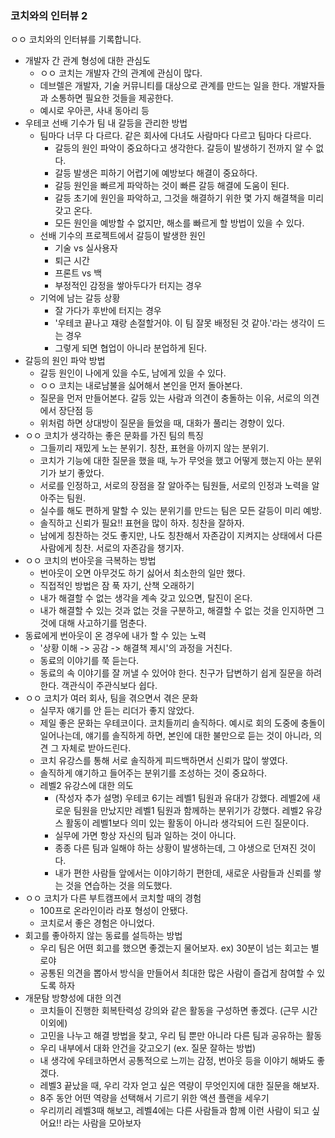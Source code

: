 ### 코치와의 인터뷰 2

ㅇㅇ 코치와의 인터뷰를 기록합니다.

- 개발자 간 관계 형성에 대한 관심도
    - ㅇㅇ 코치는 개발자 간의 관계에 관심이 많다. 
    - 데브렐은 개발자, 기술 커뮤니티를 대상으로 관계를 만드는 일을 한다. 개발자들과 소통하면 필요한 것들을 제공한다. 
    - 예시로 우아콘, 사내 동아리 등
- 우테코 선배 기수가 팀 내 갈등을 관리한 방법
    - 팀마다 너무 다 다르다. 같은 회사에 다녀도 사람마다 다르고 팀마다 다르다. 
        - 갈등의 원인 파악이 중요하다고 생각한다. 갈등이 발생하기 전까지 알 수 없다. 
        - 갈등 발생은 피하기 어렵기에 예방보다 해결이 중요하다. 
        - 갈등 원인을 빠르게 파악하는 것이 빠른 갈등 해결에 도움이 된다. 
        - 갈등 초기에 원인을 파악하고, 그것을 해결하기 위한 몇 가지 해결책을 미리 갖고 온다. 
        - 모든 원인을 예방할 수 없지만, 해소를 빠르게 할 방법이 있을 수 있다. 
    - 선배 기수의 프로젝트에서 갈등이 발생한 원인
        - 기술 vs 실사용자
        - 퇴근 시간
        - 프론트 vs 백
        - 부정적인 감정을 쌓아두다가 터지는 경우
    - 기억에 남는 갈등 상황
        - 잘 가다가 후반에 터지는 경우
        - '우테코 끝나고 쟤랑 손절할거야. 이 팀 잘못 배정된 것 같아.'라는 생각이 드는 경우
        - 그렇게 되면 협업이 아니라 분업하게 된다. 
- 갈등의 원인 파악 방법
    - 갈등 원인이 나에게 있을 수도, 남에게 있을 수 있다.
    - ㅇㅇ 코치는 내로남불을 싫어해서 본인을 먼저 돌아본다.
    - 질문을 먼저 만들어본다. 갈등 있는 사람과 의견이 충돌하는 이유, 서로의 의견에서 장단점 등 
    - 위처럼 하면 상대방이 질문을 들었을 때, 대화가 풀리는 경향이 있다. 
- ㅇㅇ 코치가 생각하는 좋은 문화를 가진 팀의 특징
    - 그들끼리 재밌게 노는 분위기. 칭찬, 표현을 아끼지 않는 분위기. 
    - 코치가 기능에 대한 질문을 했을 때, 누가 무엇을 했고 어떻게 했는지 아는 분위기가 보기 좋았다. 
    - 서로를 인정하고, 서로의 장점을 잘 알아주는 팀원들, 서로의 인정과 노력을 알아주는 팀원. 
    - 실수를 해도 편하게 말할 수 있는 분위기를 만드는 팀은 모든 갈등이 미리 예방. 
    - 솔직하고 신뢰가 필요!! 표현을 많이 하자. 칭찬을 잘하자. 
    - 남에게 칭찬하는 것도 좋지만, 나도 칭찬해서 자존감이 지켜지는 상태에서 다른 사람에게 칭찬. 서로의 자존감을 챙기자. 
- ㅇㅇ 코치의 번아웃을 극복하는 방법
    - 번아웃이 오면 아무것도 하기 싫어서 최소한의 일만 했다. 
    - 직접적인 방법은 잠 푹 자기, 산책 오래하기
    - 내가 해결할 수 없는 생각을 계속 갖고 있으면, 탈진이 온다. 
    - 내가 해결할 수 있는 것과 없는 것을 구분하고, 해결할 수 없는 것을 인지하면 그것에 대해 사고하기를 멈춘다.
- 동료에게 번아웃이 온 경우에 내가 할 수 있는 노력
    - '상황 이해 -> 공감 -> 해결책 제시'의 과정을 거친다. 
    - 동료의 이야기를 쭉 듣는다. 
    - 동료의 속 이야기를 잘 꺼낼 수 있어야 한다. 친구가 답변하기 쉽게 질문을 하려한다. 객관식이 주관식보다 쉽다. 
- ㅇㅇ 코치가 여러 회사, 팀을 겪으면서 겪은 문화
    - 실무자 얘기를 안 듣는 리더가 좋지 않았다. 
    - 제일 좋은 문화는 우테코이다. 코치들끼리 솔직하다. 예시로 회의 도중에 충돌이 일어나는데, 얘기를 솔직하게 하면, 본인에 대한 불만으로 듣는 것이 아니라, 의견 그 자체로 받아드린다. 
    - 코치 유강스를 통해 서로 솔직하게 피드백하면서 신뢰가 많이 쌓였다. 
    - 솔직하게 얘기하고 들어주는 분위기를 조성하는 것이 중요하다. 
    - 레벨2 유강스에 대한 의도
        - (작성자 추가 설명) 우테코 6기는 레벨1 팀원과 유대가 강했다. 레벨2에 새로운 팀원을 만났지만 레벨1 팀원과 함께하는 분위기가 강했다. 레벨2 유강스 활동이 레벨1보다 의미 있는 활동이 아니라 생각되어 드린 질문이다. 
        - 실무에 가면 항상 자신의 팀과 일하는 것이 아니다. 
        - 종종 다른 팀과 일해야 하는 상황이 발생하는데, 그 야생으로 던져진 것이다. 
        - 내가 편한 사람들 앞에서는 이야기하기 편한데, 새로운 사람들과 신뢰를 쌓는 것을 연습하는 것을 의도했다. 
- ㅇㅇ 코치가 다른 부트캠프에서 코치할 때의 경험
    - 100프로 온라인이라 라포 형성이 안됐다. 
    - 코치로서 좋은 경험은 아니었다. 
- 회고를 좋아하지 않는 동료를 설득하는 방법
    - 우리 팀은 어떤 회고를 했으면 좋겠는지 물어보자. ex) 30분이 넘는 회고는 별로야
    - 공통된 의견을 뽑아서 방식을 만들어서 최대한 많은 사람이 즐겁게 참여할 수 있도록 하자
- 개문탐 방향성에 대한 의견
    - 코치들이 진행한 회복탄력성 강의와 같은 활동을 구성하면 좋겠다. (근무 시간 이외에)
    - 고민을 나누고 해결 방법을 찾고, 우리 팀 뿐만 아니라 다른 팀과 공유하는 활동
    - 우리 내부에서 대화 안건을 갖고오기 (ex. 질문 잘하는 방법)
    - 내 생각에 우테코하면서 공통적으로 느끼는 감정, 번아웃 등을 이야기 해봐도 좋겠다. 
    - 레벨3 끝났을 때, 우리 각자 얻고 싶은 역량이 무엇인지에 대한 질문을 해보자. 
    - 8주 동안 어떤 역량을 선택해서 기르기 위한 액션 플랜을 세우기
    - 우리끼리 레벨3때 해보고, 레벨4에는 다른 사람들과 함께 이런 사람이 되고 싶어요!! 라는 사람을 모아보자